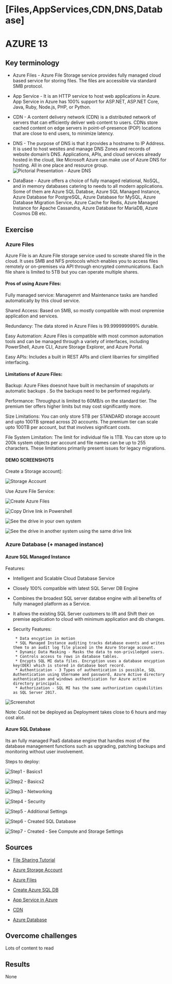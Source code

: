 # [Files,AppServices,CDN,DNS,Database]
# AZURE 13

## Key terminology
* Azure Files - Azure File Storage service provides fully managed cloud based service for storing files. The files are accessible via standard SMB protocol.

* App Service - It is an HTTP service to host web applications in Azure. App Service in Azure has 100% support for ASP.NET, ASP.NET Core, Java, Ruby, Node.js, PHP, or Python. 

* CDN - A content delivery network (CDN) is a distributed network of servers that can efficiently deliver web content to users. CDNs store cached content on edge servers in point-of-presence (POP) locations that are close to end users, to minimize latency.

* DNS - The purpose of DNS is that it provides a hostname to IP Address.
        It is used to host wesites and manage DNS Zones and records  of website domain’s DNS. Applications, APIs, and cloud services already hosted in the cloud, like Microsoft Azure can make use of Azure DNS for hosting. All in one place and resource group. 
        ![Pictorial Presentation - Azure DNS](https://github.com/Techgrounds-Cloud-9/cloud-9-MBarodia/blob/53cc9a288d288105b69a1eeaa4f51a212f2af072/00_includes/06-Cloud/AZ13/AzureDNS.png)

* DataBase - Azure offers a choice of fully managed relational, NoSQL, and in memory databases catering to needs to all modern applications.
Some of them are Azure SQL Databse, Azure SQL Managed Instance, Azure Database for PostgreSQL, Azure Database for MySQL,	Azure Database Migration Service, Azure Cache for Redis, 	Azure Managed Instance for Apache Cassandra, Azure Database for MariaDB, Azure Cosmos DB etc.

## Exercise

### Azure Files

Azure File is an Azure File storage service used to screate shared file in the cloud.
It uses SMB and NFS protocols which enables you to access files remotely or on-premises via API through encrypted communications. Each file share is limited to 5TB but you can operate multiple shares.

#### Pros of using Azure Files:

Fully managed service: Managemnt and Maintenance tasks are handled automatically by this cloud service.

Shared Access: Based on SMB, so mostly compatible with most onpremise application and services.

Redundancy: The data stored in Azure Files is 99.999999999% durable.

Easy Automation: Azure Files is compatible with most common automation tools and can be managed through a variety of interfaces, including PowerShell, Azure CLI, Azure Storage Explorer, and Azure Portal.

Easy APIs: Includes a built in REST APIs and client libarries for simplified interfacing.

#### Limitations of Azure Files:

Backup: Azure Fikes doesnot have built in mechansim of snapshots or automatic backups . So the backups need to be performed regularly.

Performance: Throughput is limited to 60MB/s on the standard tier. The premium tier offers higher limits but may cost significantly more.

Size Limitations: You can only store 5TB per STANDARD storage account and upto 100TB spread across 20 accounts. The premium tier can scale upto 100TB per account, but that involves significant costs.

File System Limitation: The limit for individual file is 1TB. You can store up to 200k system objects per account and file names can be up to 255 characters. These limitations primarily present issues for legacy migrations. 

#### DEMO SCREENSHOTS

Create a Storage account[:

![Storage Account](https://github.com/Techgrounds-Cloud-9/cloud-9-MBarodia/blob/25b15eef5c2e5933a8c2ff46eee0d53a887e5b79/00_includes/06-Cloud/AZ13/FileSharing/AZ13storageaccount.png)

Use Azure File Service:

![Create Azure Files](https://github.com/Techgrounds-Cloud-9/cloud-9-MBarodia/blob/25b15eef5c2e5933a8c2ff46eee0d53a887e5b79/00_includes/06-Cloud/AZ13/FileSharing/AZ13myfiles.png)

![Copy Drive link in Powershell](https://github.com/Techgrounds-Cloud-9/cloud-9-MBarodia/blob/25b15eef5c2e5933a8c2ff46eee0d53a887e5b79/00_includes/06-Cloud/AZ13/FileSharing/AZ13fileinpowershell.png)

![See the drive in your own system](https://github.com/Techgrounds-Cloud-9/cloud-9-MBarodia/blob/25b15eef5c2e5933a8c2ff46eee0d53a887e5b79/00_includes/06-Cloud/AZ13/FileSharing/AZ13fileinlocalsystem.png)

![See the drive in another system using the same drive link](https://github.com/Techgrounds-Cloud-9/cloud-9-MBarodia/blob/25b15eef5c2e5933a8c2ff46eee0d53a887e5b79/00_includes/06-Cloud/AZ13/FileSharing/AZ13fileinlocalsystem2.png)



### Azure Database (+ managed instance) 

#### Azure SQL Managed Instance

Features:
 * Intelligent and Scalable Cloud Database Service
 * Closely 100% compatible with latest SQL Server DB Engine
 * Combines the broadest SQL server databse engine with all benefits of fully managed platform as a Service.
 * It allows the existing SQL Server customers to lift and Shift their on premise application to cloud with minimum application and db changes.
 * Security Features:

        * Data encyption in motion
        * SQL Managed Instance auditing tracks database events and writes them to an audit log file placed in the Azure Storage account.
        * Dynamic Data Masking - Masks the data to non-priviledged users.
        * Controls access to rows in database tables.
        * Encypts SQL MI data files. Encryption uses a database encyption key(DEK) which is stored in database boot record.
        * Authentication - 3 Types of authentication is possible, SQL Authentication using USername and password, Azure Active directory authentication and windows authentication for Azure active directory principals.
        * Authorization - SQL MI has the same authorization capabilities as SQL Server 2017.

![Screenshot](https://github.com/Techgrounds-Cloud-9/cloud-9-MBarodia/blob/25b15eef5c2e5933a8c2ff46eee0d53a887e5b79/00_includes/06-Cloud/AZ13/SQLMI/CreateSQLManagedInstance.png)

Note: Could not be deployed as Deployment takes close to 6 hours and may cost alot.


#### Azure SQL Database

Its an fully managed PaaS database engine that handles most of the database management functions such as upgrading, patching backups and monitoring without user involvement.

Steps to deploy:

![Step1 - Basics1](https://github.com/Techgrounds-Cloud-9/cloud-9-MBarodia/blob/25b15eef5c2e5933a8c2ff46eee0d53a887e5b79/00_includes/06-Cloud/AZ13/SQLDB/CreateSQLDB-Basics1.png)

![Step2 - Basics2](https://github.com/Techgrounds-Cloud-9/cloud-9-MBarodia/blob/25b15eef5c2e5933a8c2ff46eee0d53a887e5b79/00_includes/06-Cloud/AZ13/SQLDB/CreateSQLDB-Basics2.png)

![Step3 - Networking](https://github.com/Techgrounds-Cloud-9/cloud-9-MBarodia/blob/25b15eef5c2e5933a8c2ff46eee0d53a887e5b79/00_includes/06-Cloud/AZ13/SQLDB/CreateSQLDB-Networking.png)

![Step4 - Security](https://github.com/Techgrounds-Cloud-9/cloud-9-MBarodia/blob/25b15eef5c2e5933a8c2ff46eee0d53a887e5b79/00_includes/06-Cloud/AZ13/SQLDB/CreateSQLDB-Security.png)

![Step5 - Additional Settings](https://github.com/Techgrounds-Cloud-9/cloud-9-MBarodia/blob/25b15eef5c2e5933a8c2ff46eee0d53a887e5b79/00_includes/06-Cloud/AZ13/SQLDB/CreateSQLDB-AddSettings.png)

![Step6 - Created SQL Database](https://github.com/Techgrounds-Cloud-9/cloud-9-MBarodia/blob/25b15eef5c2e5933a8c2ff46eee0d53a887e5b79/00_includes/06-Cloud/AZ13/SQLDB/CreatedSQLDB.PNG)

![Step7 - Created - See Compute and Storage Settings](https://github.com/Techgrounds-Cloud-9/cloud-9-MBarodia/blob/25b15eef5c2e5933a8c2ff46eee0d53a887e5b79/00_includes/06-Cloud/AZ13/SQLDB/CreatedSQLDB-ComputeAndStorage.PNG)




## Sources

* [File Sharing Tutorial](https://www.youtube.com/watch?v=36KZWO6cnXQ)

* [Azure Storage Account](https://learn.microsoft.com/en-us/azure/storage/common/storage-account-create?tabs=azure-portal)

* [Azure Files](https://learn.microsoft.com/en-us/azure/storage/files/storage-how-to-use-files-portal?tabs=azure-portal)

* [Create Azure SQL DB](https://learn.microsoft.com/en-us/azure/azure-sql/database/single-database-create-quickstart?view=azuresql&tabs=azure-portal)

* [App Service in Azure](https://learn.microsoft.com/en-us/azure/app-service/overview)

* [CDN](https://learn.microsoft.com/en-us/azure/cdn/cdn-overview)

* [Azure Database](https://azure.microsoft.com/en-us/products/category/databases/)

## Overcome challenges

Lots of content to read 


## Results

None